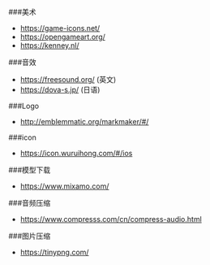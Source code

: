 ###美术
- https://game-icons.net/ 
- https://opengameart.org/ 
- https://kenney.nl/ 

###音效
- https://freesound.org/  (英文)
- https://dova-s.jp/  (日语)

###Logo
- http://emblemmatic.org/markmaker/#/ 

###icon
- https://icon.wuruihong.com/#/ios 

###模型下载
- https://www.mixamo.com/ 

###音频压缩
- https://www.compresss.com/cn/compress-audio.html 

###图片压缩
- https://tinypng.com/ 
